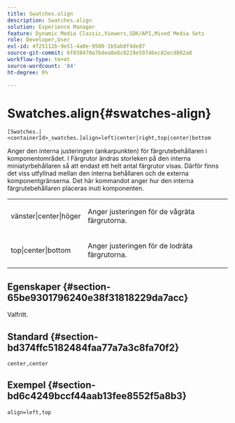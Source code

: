 ```yaml
---
title: Swatches.align
description: Swatches.align
solution: Experience Manager
feature: Dynamic Media Classic,Viewers,SDK/API,Mixed Media Sets
role: Developer,User
exl-id: 4f25112b-9e51-4a0e-9500-1b5ab0f4de87
source-git-commit: 6f838470a7bdea8e8c0219e59746ec82ecd802a8
workflow-type: tm+mt
source-wordcount: '84'
ht-degree: 0%

---
```


# Swatches.align{#swatches-align}

`[Swatches.|<containerId>_swatches.]align=left|center|right,top|center|bottom`

Anger den interna justeringen (ankarpunkten) för färgrutebehållaren i komponentområdet. I Färgrutor ändras storleken på den interna miniatyrbehållaren så att endast ett helt antal färgrutor visas. Därför finns det viss utfyllnad mellan den interna behållaren och de externa komponentgränserna. Det här kommandot anger hur den interna färgrutebehållaren placeras inuti komponenten.

<table id="table_58D88FF5F83A4ABA928695B5AFF97354"> 
 <tbody> 
  <tr> 
   <td> <p> <span class="codeph"> vänster|center|höger</span> </p> </td> 
   <td> <p> Anger justeringen för de vågräta färgrutorna. </p> </td> 
  </tr> 
  <tr> 
   <td> <p><span class="codeph"> top|center|bottom</span> </p> </td> 
   <td> <p> Anger justeringen för de lodräta färgrutorna. </p> </td> 
  </tr> 
 </tbody> 
</table>

## Egenskaper {#section-65be9301796240e38f31818229da7acc}

Valfritt.

## Standard {#section-bd374ffc5182484faa77a7a3c8fa70f2}

`center,center`

## Exempel {#section-bd6c4249bccf44aab13fee8552f5a8b3}

`align=left,top`
